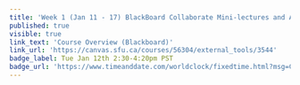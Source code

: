 ```yaml
---
title: 'Week 1 (Jan 11 - 17) BlackBoard Collaborate Mini-lectures and Activities'
published: true
visible: true
link_text: 'Course Overview (Blackboard)'
link_url: 'https://canvas.sfu.ca/courses/56304/external_tools/3544'
badge_label: Tue Jan 12th 2:30-4:20pm PST
badge_url: 'https://www.timeanddate.com/worldclock/fixedtime.html?msg=CMPT-363+Course+Overview&iso=20210112T1430&p1=256&ah=1&am=50'
---
```

